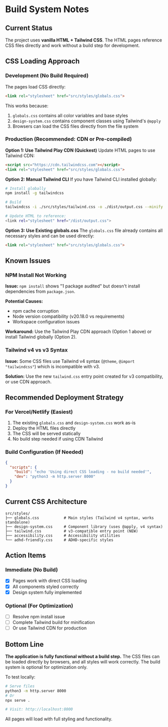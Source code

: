 # Build System Notes

## Current Status

The project uses **vanilla HTML + Tailwind CSS**. The HTML pages reference CSS files directly and work without a build step for development.

## CSS Loading Approach

### Development (No Build Required)
The pages load CSS directly:
```html
<link rel="stylesheet" href="src/styles/globals.css">
```

This works because:
1. `globals.css` contains all color variables and base styles
2. `design-system.css` contains component classes using Tailwind's `@apply`
3. Browsers can load the CSS files directly from the file system

### Production (Recommended: CDN or Pre-compiled)

**Option 1: Use Tailwind Play CDN (Quickest)**
Update HTML pages to use Tailwind CDN:
```html
<script src="https://cdn.tailwindcss.com"></script>
<link rel="stylesheet" href="src/styles/globals.css">
```

**Option 2: Manual Tailwind CLI**
If you have Tailwind CLI installed globally:
```bash
# Install globally
npm install -g tailwindcss

# Build
tailwindcss -i ./src/styles/tailwind.css -o ./dist/output.css --minify

# Update HTML to reference:
<link rel="stylesheet" href="/dist/output.css">
```

**Option 3: Use Existing globals.css**
The `globals.css` file already contains all necessary styles and can be used directly:
```html
<link rel="stylesheet" href="src/styles/globals.css">
```

## Known Issues

### NPM Install Not Working
**Issue:** `npm install` shows "1 package audited" but doesn't install dependencies from `package.json`.

**Potential Causes:**
- npm cache corruption
- Node version compatibility (v20.18.0 vs requirements)
- Workspace configuration issues

**Workaround:**
Use the Tailwind Play CDN approach (Option 1 above) or install Tailwind globally (Option 2).

### Tailwind v4 vs v3 Syntax
**Issue:** Some CSS files use Tailwind v4 syntax (`@theme`, `@import "tailwindcss"`) which is incompatible with v3.

**Solution:** Use the new `tailwind.css` entry point created for v3 compatibility, or use CDN approach.

## Recommended Deployment Strategy

### For Vercel/Netlify (Easiest)
1. The existing `globals.css` and `design-system.css` work as-is
2. Deploy the HTML files directly
3. The CSS will be served statically
4. No build step needed if using CDN Tailwind

### Build Configuration (If Needed)
```json
{
  "scripts": {
    "build": "echo 'Using direct CSS loading - no build needed'",
    "dev": "python3 -m http.server 8000"
  }
}
```

## Current CSS Architecture

```
src/styles/
├── globals.css           # Main styles (Tailwind v4 syntax, works standalone)
├── design-system.css     # Component library (uses @apply, v4 syntax)
├── tailwind.css          # v3-compatible entry point (NEW)
├── accessibility.css     # Accessibility utilities
└── adhd-friendly.css     # ADHD-specific styles
```

## Action Items

### Immediate (No Build)
- [x] Pages work with direct CSS loading
- [x] All components styled correctly
- [x] Design system fully implemented

### Optional (For Optimization)
- [ ] Resolve npm install issue
- [ ] Complete Tailwind build for minification
- [ ] Or use Tailwind CDN for production

## Bottom Line

**The application is fully functional without a build step.** The CSS files can be loaded directly by browsers, and all styles will work correctly. The build system is optional for optimization only.

To test locally:
```bash
# Serve files
python3 -m http.server 8000
# Or
npx serve .

# Visit: http://localhost:8000
```

All pages will load with full styling and functionality.

